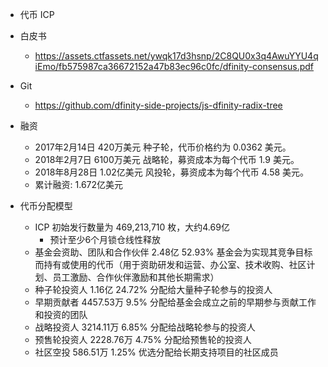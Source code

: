 - 代币 ICP

- 白皮书
    - https://assets.ctfassets.net/ywqk17d3hsnp/2C8QU0x3q4AwuYYU4qiEmo/fb575987ca36672152a47b83ec96c0fc/dfinity-consensus.pdf

- Git
    - https://github.com/dfinity-side-projects/js-dfinity-radix-tree
- 融资
    - 2017年2月14日	420万美元	种子轮，代币价格约为 0.0362 美元。
    - 2018年2月7日	6100万美元	战略轮，募资成本为每个代币 1.9 美元。
    - 2018年8月28日	1.02亿美元	风投轮，募资成本为每个代币 4.58 美元。
    - 累计融资: 1.672亿美元

- 代币分配模型
    - ICP 初始发行数量为 469,213,710 枚，大约4.69亿
        - 预计至少6个月锁仓线性释放
    - 基金会资助、团队和合作伙伴	2.48亿	52.93%	基金会为实现其竞争目标而持有或使用的代币（用于资助研发和运营、办公室、技术收购、社区计划、员工激励、合作伙伴激励和其他长期需求）
    - 种子轮投资人	1.16亿	24.72%	分配给大量种子轮参与的投资人
    - 早期贡献者	4457.53万	9.5%	分配给基金会成立之前的早期参与贡献工作和投资的团队
    - 战略投资人	3214.11万	6.85%	分配给战略轮参与的投资人
    - 预售轮投资人	2228.76万	4.75%	分配给预售轮的投资人
    - 社区空投	586.51万	1.25%	优选分配给长期支持项目的社区成员